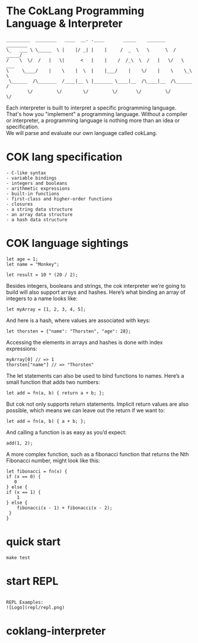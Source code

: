 # The CokLang Programming Language & Interpreter
```
_________  ________   ____  __. .____       _____    _______    ________ 
\_   ___ \ \_____  \ |    |/ _| |    |     /  _  \   \      \  /  _____/ 
/    \  \/  /   |   \|      <   |    |    /  /_\  \  /   |   \/   \  ___ 
\     \____/    |    \    |  \  |    |___/    |    \/    |    \    \_\  \
 \______  /\_______  /____|__ \ |_______ \____|__  /\____|__  /\______  /
        \/         \/        \/         \/       \/         \/        \/ 
```
Each interpreter is built to interpret a specific programming language. That's how you "implement" a programming language. 
Without a compiler or interpreter, a programming language is nothing more than an idea or specification.  
We will parse and evaluate our own language called cokLang.

# COK lang specification
```
- C-like syntax
- variable bindings
- integers and booleans
- arithmetic expressions
- built-in functions
- first-class and higher-order functions
- closures
- a string data structure
- an array data structure
- a hash data structure
```

# COK language sightings
``` env
let age = 1;
let name = "Monkey";

let result = 10 * (20 / 2);

```

Besides integers, booleans and strings, the cok interpreter we’re going to build will also
support arrays and hashes. Here’s what binding an array of integers to a name looks like:
``` env
let myArray = [1, 2, 3, 4, 5];
```

And here is a hash, where values are associated with keys:
``` env
let thorsten = {"name": "Thorsten", "age": 28};
```

Accessing the elements in arrays and hashes is done with index expressions:
``` env
myArray[0] // => 1
thorsten["name"] // => "Thorsten"
```

The let statements can also be used to bind functions to names. Here’s a small function that
adds two numbers:
``` env
let add = fn(a, b) { return a + b; };
```

But cok not only supports return statements. Implicit return values are also possible, which means we can leave out the return if we want to:
``` env
let add = fn(a, b) { a + b; };
```

And calling a function is as easy as you’d expect:
``` env
add(1, 2);
```


A more complex function, such as a fibonacci function that returns the Nth Fibonacci number,
might look like this:
``` env
let fibonacci = fn(x) {
if (x == 0) {
   0
} else {
if (x == 1) {
    1
} else {
    fibonacci(x - 1) + fibonacci(x - 2);
 }
}
```

# quick start
``` console
make test
```


# start REPL
``` console

REPL Examples:
![Logo](repl/repl.png)
```

# coklang-interpreter
